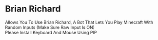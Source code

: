 # Brian Richard
Allows You To Use Brian Richard, A Bot That Lets You Play Minecraft With Random Inputs (Make Sure Raw Input Is ON)\
Please Install Keyboard And Mouse Using PIP
